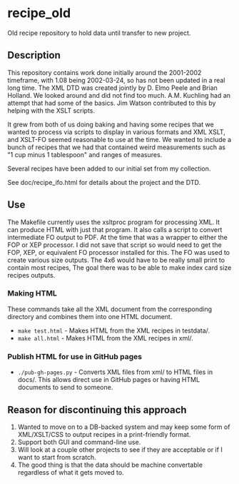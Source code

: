 # recipe_old
Old recipe repository to hold data until transfer to new project.

## Description

This repository contains work done initially around the 2001-2002 timeframe,
with 1.08 being 2002-03-24, so has not been updated in a real long time.
The XML DTD was created jointly by D. Elmo Peele and Brian Holland. 
We looked around and did not find too much. A.M. Kuchling had an attempt that
had some of the basics. Jim Watson contributed to this by helping with the
XSLT scripts.

It grew from both of us doing baking and having some recipes that we wanted
to process via scripts to display in various formats and XML XSLT, and XSLT-FO
seemed reasonable to use at the time. We wanted to include a bunch of recipes
that we had that contained weird measurements such as "1 cup minus 1
tablespoon" and ranges of measures.

Several recipes have been added to our initial set from my collection.

See doc/recipe_ifo.html for details about the project and the DTD.

## Use

The Makefile currently uses the xsltproc program for processing XML.  It
can produce HTML with just that program. It also calls a script to convert
intermediate FO output to PDF. At the time that was a wrapper to either the
FOP or XEP processor. I did not save that script so would need to get
the FOP, XEP, or equivalent FO processor installed for this. The FO was
used to create various size outputs. The 4x6 would have to be really small
print to contain most recipes,  The goal there was to be able to make
index card size recipes outputs.

### Making HTML

These commands take all the XML document from the corresponding directory
and combines them into one HTML document.

-   `make test.html` - Makes HTML from the XML recipes in testdata/.
-   `make all.html` - Makes HTML from the XML recipes in xml/.

### Publish HTML for use in GitHub pages

-   `./pub-gh-pages.py` - Converts XML files from xml/ to HTML files in docs/.
    This allows direct use in GitHub pages or having HTML documents to send
    to someone.


## Reason for discontinuing this approach

1.  Wanted to move on to a DB-backed system and may keep some form of
    XML/XSLT/CSS to output recipes in a print-friendly format.
2.  Support both GUI and command-line use.
3.  Will look at a couple other projects to see if they are acceptable or
    if I want to start from scratch.
4.  The good thing is that the data should be machine convertable regardless
    of what it gets moved to.
